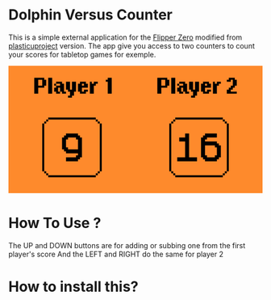 # Dolphin Versus Counter
This is a simple external application for the [Flipper Zero](https://www.flipperzero.one) modified from [plasticuproject](https://github.com/plasticuproject/dolphin-better-counter) version.
The app give you access to two counters to count your scores for tabletop games for exemple.

![preview1](media/1.png)

# How To Use ?
The UP and DOWN buttons are for adding or subbing one from the first player's score
And the LEFT and RIGHT do the same for player 2

# How to install this?
